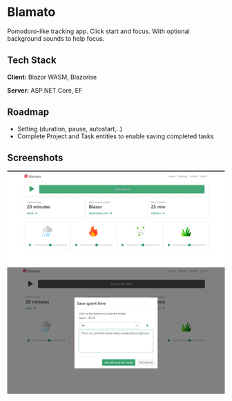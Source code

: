 
# Blamato

Pomodoro-like tracking app. Click start and focus. With optional background sounds to help focus.





## Tech Stack

**Client:** Blazor WASM, Blazorise

**Server:** ASP.NET Core, EF


## Roadmap

- Setting (duration, pause, autostart,..)
- Complete Project and Task entities to enable saving completed tasks

## Screenshots

![png](image1.png)
![png](image2.png)
